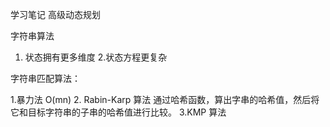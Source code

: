 学习笔记
高级动态规划

字符串算法

1. 状态拥有更多维度
2.状态方程更复杂

字符串匹配算法：
 
1.暴力法 O(mn)
2. Rabin-Karp 算法
通过哈希函数，算出字串的哈希值，然后将它和目标字符串的子串的哈希值进行比较。
3.KMP 算法

